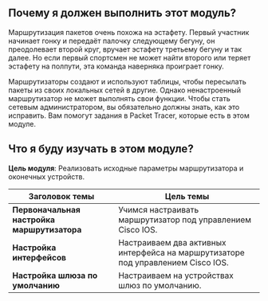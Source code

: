 <!-- verified: agorbachev 03.05.2022 -->

<!-- 10.0.1 -->
##  Почему я должен выполнить этот модуль?

Маршрутизация пакетов очень похожа на эстафету. Первый участник начинает гонку и передаёт палочку следующему бегуну, он преодолевает второй круг, вручает эстафету третьему бегуну и так далее. Но если первый спортсмен не может найти второго или теряет эстафету на полпути, эта команда наверняка проиграет гонку.

Маршрутизаторы создают и используют таблицы, чтобы пересылать пакеты из своих локальных сетей в другие. Однако ненастроенный маршрутизатор не может выполнять свои функции. Чтобы стать сетевым администратором, вы обязательно должны знать, как это исправить. Вам помогут задания в Packet Tracer, которые есть в этом модуле.

<!-- 10.0.2 -->
##  Что я буду изучать в этом модуле?

**Цель модуля**: Реализовать исходные параметры маршрутизатора и оконечных устройств.

| **Заголовок темы** | **Цель темы** |
| --- | --- |
| **Первоначальная настройка маршрутизатора** | Учимся настраивать маршрутизатор под управлением Cisco IOS. |
| **Настройка интерфейсов** | Настраиваем два активных интерфейса на маршрутизаторе под управлением Cisco IOS. |
| **Настройка шлюза по умолчанию** | Настраиваем на устройствах шлюз по умолчанию. |

